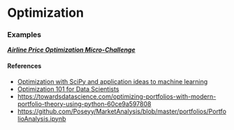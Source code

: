 # Optimization 

### Examples

***[Airline Price Optimization Micro-Challenge](https://www.kaggle.com/dansbecker/airline-price-optimization-micro-challenge)***

#### References
- [Optimization with SciPy and application ideas to machine learning](https://towardsdatascience.com/optimization-with-scipy-and-application-ideas-to-machine-learning-81d39c7938b8)
- [Optimization 101 for Data Scientists](https://www.kdnuggets.com/2018/08/optimization-101-data-scientists.html)
- https://towardsdatascience.com/optimizing-portfolios-with-modern-portfolio-theory-using-python-60ce9a597808
- https://github.com/Poseyy/MarketAnalysis/blob/master/portfolios/PortfolioAnalysis.ipynb
